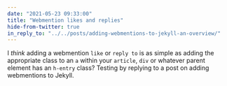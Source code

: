 ```yaml
---
date: "2021-05-23 09:33:00"
title: "Webmention likes and replies"
hide-from-twitter: true
in_reply_to: "../../posts/adding-webmentions-to-jekyll-an-overview/"
---
```


I _think_ adding a webmention `like` or `reply to` is as simple as adding the appropriate class to an `a` within your `article`, `div` or whatever parent element has an `h-entry` class? Testing by replying to a post on adding webmentions to Jekyll.
